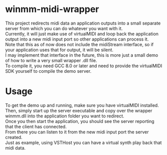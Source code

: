 # winmm-midi-wrapper
This project redirects midi data an application outputs into a small separate server from which you can do whatever you want with it.  
Currently, it will just make use of virtualMIDI and loop back the application output into a new midi input port so other applications can process it.  
Note that this as of now does not include the midiStream interface, so if your application uses that for output, it will be silent.  
I may implement that interface in the future, this is more just a small demo of how to write a very small wrapper .dll file.  
To compile it, you need GCC 8.0 or later and need to provide the virtualMIDI SDK yourself to compile the demo server.    

# Usage
To get the demo up and running, make sure you have virtualMIDI installed.  
Then, simply start up the server executable and copy over the wrapper winmm.dll into the application folder you want to redirect.  
Once you then start the application, you should see the server reporting that the client has connected.  
From there you can listen to it from the new midi input port the server created.  
Just as example, using VSTHost you can have a virtual synth play back that midi data.  